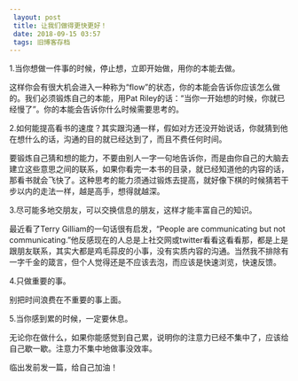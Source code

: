 ```yaml
---
 layout: post
 title: 让我们做得更快更好！
 date: 2018-09-15 03:57
 tags: 旧博客存档
---
```

1.当你想做一件事的时候，停止想，立即开始做，用你的本能去做。

这样你会有很大机会进入一种称为“flow”的状态，你的本能会告诉你应该怎么做的。我们必须锻炼自己的本能，用Pat
Riley的话：“当你一开始想的时候，你就已经慢了”。你的本能会告诉你什么时候需要思考的。

2.如何能提高看书的速度？其实跟沟通一样，假如对方还没开始说话，你就猜到他在想什么的话，沟通的目的就已经达到了，而且不费任何时间。

要锻炼自己猜和想的能力，不要由别人一字一句地告诉你，而是由你自己的大脑去建立这些意思之间的联系，如果你看完一本书的目录，就已经知道他的内容的话，那看书就会飞快了。这种思考的能力须通过锻炼去提高，就好像下棋的时候猜若干步以内的走法一样，越是高手，想得就越深。

3.尽可能多地交朋友，可以交换信息的朋友，这样才能丰富自己的知识。

最近看了Terry Gilliam的一句话很有启发，“People are communicating but not
communicating.”他反感现在的人总是上社交网或twitter看看这看看那，都是上是跟朋友联系，其实大都是鸡毛蒜皮的小事，没有实质内容的沟通。当然我不排除有一字千金的箴言，但个人觉得还是不应该去泡，而应该是快速浏览，快速反馈。

4.只做重要的事。

别把时间浪费在不重要的事上面。

5.当你感到累的时候，一定要休息。

无论你在做什么，如果你能感觉到自己累，说明你的注意力已经不集中了，应该给自己歇一歇。注意力不集中地做事没效率。

临出发前发一篇，给自己加油！

